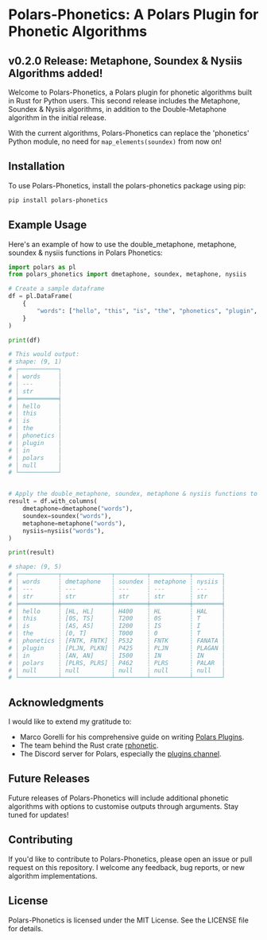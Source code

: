 # Polars-Phonetics: A Polars Plugin for Phonetic Algorithms

## v0.2.0 Release: Metaphone, Soundex & Nysiis Algorithms added!

Welcome to Polars-Phonetics, a Polars plugin for phonetic algorithms built in Rust for Python users. This second release includes the Metaphone, Soundex & Nysiis algorithms, in addition to the Double-Metaphone algorithm in the initial release.

With the current algorithms, Polars-Phonetics can replace the 'phonetics' Python module, no need for `map_elements(soundex)` from now on!

## Installation

To use Polars-Phonetics, install the polars-phonetics package using pip:

```bash
pip install polars-phonetics
```

## Example Usage

Here's an example of how to use the double_metaphone, metaphone, soundex & nysiis functions in Polars Phonetics:

```python
import polars as pl
from polars_phonetics import dmetaphone, soundex, metaphone, nysiis

# Create a sample dataframe
df = pl.DataFrame(
    {
        "words": ["hello", "this", "is", "the", "phonetics", "plugin", "in", "polars", None],
    }
)

print(df)

# This would output:
# shape: (9, 1)
# ┌───────────┐
# │ words     │
# │ ---       │
# │ str       │
# ╞═══════════╡
# │ hello     │
# │ this      │
# │ is        │
# │ the       │
# │ phonetics │
# │ plugin    │
# │ in        │
# │ polars    │
# │ null      │
# └───────────┘


# Apply the double_metaphone, soundex, metaphone & nysiis functions to the 'words' column
result = df.with_columns(
    dmetaphone=dmetaphone("words"),
    soundex=soundex("words"),
    metaphone=metaphone("words"),
    nysiis=nysiis("words"),
)

print(result)

# shape: (9, 5)
# ┌───────────┬──────────────┬─────────┬───────────┬────────┐
# │ words     ┆ dmetaphone   ┆ soundex ┆ metaphone ┆ nysiis │
# │ ---       ┆ ---          ┆ ---     ┆ ---       ┆ ---    │
# │ str       ┆ str          ┆ str     ┆ str       ┆ str    │
# ╞═══════════╪══════════════╪═════════╪═══════════╪════════╡
# │ hello     ┆ [HL, HL]     ┆ H400    ┆ HL        ┆ HAL    │
# │ this      ┆ [0S, TS]     ┆ T200    ┆ 0S        ┆ T      │
# │ is        ┆ [AS, AS]     ┆ I200    ┆ IS        ┆ I      │
# │ the       ┆ [0, T]       ┆ T000    ┆ 0         ┆ T      │
# │ phonetics ┆ [FNTK, FNTK] ┆ P532    ┆ FNTK      ┆ FANATA │
# │ plugin    ┆ [PLJN, PLKN] ┆ P425    ┆ PLJN      ┆ PLAGAN │
# │ in        ┆ [AN, AN]     ┆ I500    ┆ IN        ┆ IN     │
# │ polars    ┆ [PLRS, PLRS] ┆ P462    ┆ PLRS      ┆ PALAR  │
# │ null      ┆ null         ┆ null    ┆ null      ┆ null   │
# └───────────┴──────────────┴─────────┴───────────┴────────┘
```

## Acknowledgments

I would like to extend my gratitude to:

- Marco Gorelli for his comprehensive guide on writing [Polars Plugins](https://marcogorelli.github.io/polars-plugins-tutorial/).
- The team behind the Rust crate [rphonetic](https://crates.io/crates/rphonetic).
- The Discord server for Polars, especially the [plugins channel](https://discord.com/channels/908022250106667068/1174049891794812998).

## Future Releases

Future releases of Polars-Phonetics will include additional phonetic algorithms with options to customise outputs through arguments. Stay tuned for updates!

## Contributing

If you'd like to contribute to Polars-Phonetics, please open an issue or pull request on this repository. I welcome any feedback, bug reports, or new algorithm implementations.

## License

Polars-Phonetics is licensed under the MIT License. See the LICENSE file for details.
